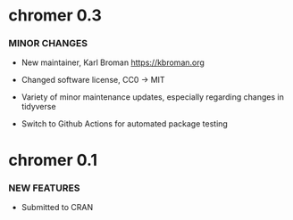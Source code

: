 chromer 0.3
=============

### MINOR CHANGES

* New maintainer, Karl Broman <https://kbroman.org>

* Changed software license, CC0 -> MIT

* Variety of minor maintenance updates, especially regarding changes
  in tidyverse

* Switch to Github Actions for automated package testing


chromer 0.1
============

### NEW FEATURES

* Submitted to CRAN
